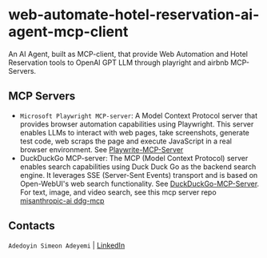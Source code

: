 # web-automate-hotel-reservation-ai-agent-mcp-client
An AI Agent, built as MCP-client, that provide Web Automation and Hotel Reservation tools to OpenAI GPT LLM through playright and airbnb MCP-Servers.

## MCP Servers
- `Microsoft Playwright MCP-server`:
  A Model Context Protocol server that provides browser automation capabilities using Playwright. This server enables LLMs to interact with web pages, take screenshots, generate test code, web scraps the page and execute JavaScript in a real browser environment. See [Playwrite-MCP-Server](https://github.com/executeautomation/mcp-playwright)
- DuckDuckGo MCP-server: The MCP (Model Context Protocol) server enables search capabilities using Duck Duck Go as the backend search engine. It leverages SSE (Server-Sent Events) transport and is based on Open-WebUI's web search functionality. See [DuckDuckGo-MCP-Server](https://playbooks.com/mcp/nickclyde-duckduckgo-search). For text, image, and video search, see this mcp server repo [misanthropic-ai ddg-mcp](https://github.com/misanthropic-ai/ddg-mcp)

## Contacts

`Adedoyin Simeon Adeyemi` | [LinkedIn](https://www.linkedin.com/in/adedoyin-adeyemi-a7827b160/)

